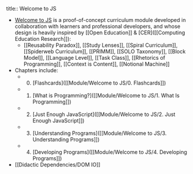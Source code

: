 title:: Welcome to JS

- [Welcome to JS](https://github.com/DeNepo/welcome-to-js/) is a proof-of-concept curriculum module developed in collaboration with learners and professional developers, and whose design is heavily inspired by [[Open Education]] & [CER]([[Computing Education Research]]):
	- [[Reusability Paradox]], [[Study Lenses]], [[Spiral Curriculum]], [[Spiderweb Curriculum]], [[PRIMM]], [[SOLO Taxonomy]], [[Block Model]], [[Language Level]], [[Task Class]], [[Rhetorics of Programming]], [[Context is Content]], [[Notional Machine]]
- Chapters include:
	- 0. [Flashcards]([[Module/Welcome to JS/0. Flashcards]])
	- 1. [What is Programming?]([[Module/Welcome to JS/1. What Is Programming]])
	- 2. [Just Enough JavaScript]([[Module/Welcome to JS/2. Just Enough JavaScript]])
	- 3. [Understanding Programs]([[Module/Welcome to JS/3. Understanding Programs]])
	- 4. [Developing Programs]([[Module/Welcome to JS/4. Developing Programs]])
- [[Didactic Dependencies/DOM IO]]